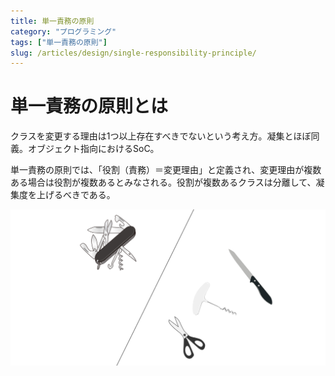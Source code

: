 ```yaml
---
title: 単一責務の原則
category: "プログラミング"
tags: ["単一責務の原則"]
slug: /articles/design/single-responsibility-principle/
---
```



# 単一責務の原則とは
クラスを変更する理由は1つ以上存在すべきでないという考え方。凝集とほぼ同義。オブジェクト指向におけるSoC。

単一責務の原則では、「役割（責務）＝変更理由」と定義され、変更理由が複数ある場合は役割が複数あるとみなされる。役割が複数あるクラスは分離して、凝集度を上げるべきである。

![単一責務の原則](./single-responsibility.jpg)
